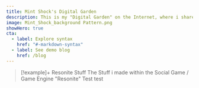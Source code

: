 ```yaml
---
title: Mint Shock's Digital Garden
description: This is my "Digital Garden" on the Internet, where i share the stuff i make.
image: Mint_Shock_background Pattern.png
showHero: true
cta:
  - label: Explore syntax
    href: "#-markdown-syntax"
  - label: See demo blog
    href: /blog
---
```



> [!example]+ Resonite Stuff 
> The Stuff i made within the Social Game / Game Engine "Resonite" 
Test
test